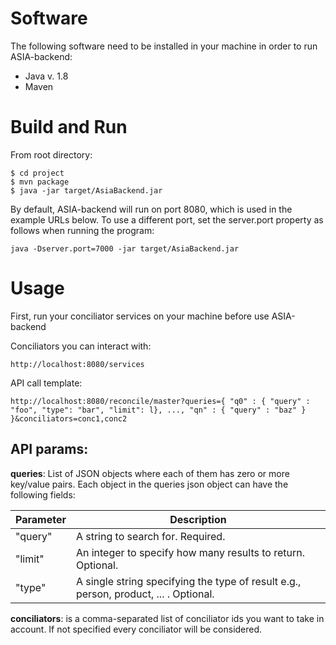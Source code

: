 # Software
The following software need to be installed in your machine in order to run ASIA-backend:
- Java v. 1.8
- Maven


# Build and Run
From root directory:
```
$ cd project
$ mvn package
$ java -jar target/AsiaBackend.jar
```
By default, ASIA-backend will run on port 8080, which is used in the example URLs below. To use a different port, set the server.port property as follows when running the program:
```
java -Dserver.port=7000 -jar target/AsiaBackend.jar
```

# Usage
First, run your conciliator services on your machine before use ASIA-backend

Conciliators you can interact with:
```
http://localhost:8080/services
```
API call template:
```
http://localhost:8080/reconcile/master?queries={ "q0" : { "query" : "foo", "type": "bar", "limit": l}, ..., "qn" : { "query" : "baz" } }&conciliators=conc1,conc2
```

## API params: 

**queries**: List of JSON objects where each of them has zero or more key/value pairs. Each object in the queries json object can have the following fields:

| Parameter | Description |
| --- | --- |
| "query" | A string to search for. Required. |
| "limit" | An integer to specify how many results to return. Optional. |
| "type" | A single string specifying the type of result e.g., person, product, ... . Optional. |



**conciliators**: is a comma-separated list of conciliator ids you want to take in account. If not specified every conciliator will be considered.
